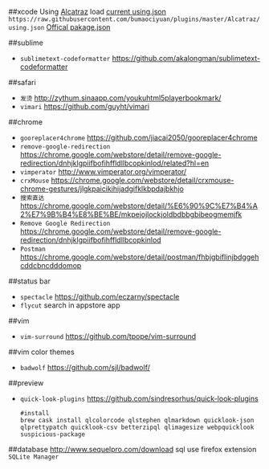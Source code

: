 

##xcode 
Using [Alcatraz](https://github.com/supermarin/Alcatraz) load [current using.json](https://github.com/bumaociyuan/plugins/blob/master/Alcatraz/using.json) `https://raw.githubusercontent.com/bumaociyuan/plugins/master/Alcatraz/using.json`
[Offical pakage.json](https://github.com/supermarin/alcatraz-packages/blob/master/packages.json)


##sublime
* `sublimetext-codeformatter` https://github.com/akalongman/sublimetext-codeformatter

##safari
* `发烫` http://zythum.sinaapp.com/youkuhtml5playerbookmark/
* `vimari` https://github.com/guyht/vimari

##chrome
* `gooreplacer4chrome` https://github.com/jiacai2050/gooreplacer4chrome
* `remove-google-redirection` https://chrome.google.com/webstore/detail/remove-google-redirection/dnhjklgpiifbofihffldllbcopkinlod/related?hl=en
* `vimperator` http://www.vimperator.org/vimperator/  
* `crxMouse` https://chrome.google.com/webstore/detail/crxmouse-chrome-gestures/jlgkpaicikihijadgifklkbpdajbkhjo
* `搜索直达` https://chrome.google.com/webstore/detail/%E6%90%9C%E7%B4%A2%E7%9B%B4%E8%BE%BE/mkpejojlockjoldbdbbgbibeogmemjfk
* `Remove Google Redirection` https://chrome.google.com/webstore/detail/remove-google-redirection/dnhjklgpiifbofihffldllbcopkinlod
* `Postman` https://chrome.google.com/webstore/detail/postman/fhbjgbiflinjbdggehcddcbncdddomop

##status bar
* `spectacle` https://github.com/eczarny/spectacle
* `flycut` search in appstore app

##vim
* `vim-surround` https://github.com/tpope/vim-surround

##vim color themes
* `badwolf` https://github.com/sjl/badwolf/


##preview
* `quick-look-plugins` https://github.com/sindresorhus/quick-look-plugins

	```
	#install 
	brew cask install qlcolorcode qlstephen qlmarkdown quicklook-json qlprettypatch quicklook-csv betterzipql qlimagesize webpquicklook suspicious-package
	```

##database
http://www.sequelpro.com/download
sql use firefox extension `SQLite Manager`
